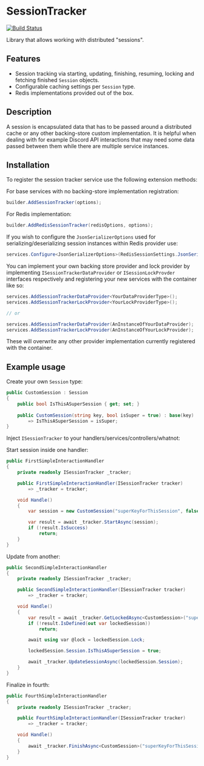 # SessionTracker

[![Build Status](https://github.com/MikyM/SessionTracker/actions/workflows/release.yml/badge.svg)](https://github.com/MikyM/SessionTracker/actions)

Library that allows working with distributed "sessions".

## Features

- Session tracking via starting, updating, finishing, resuming, locking and fetching finished `Session` objects.
- Configurable caching settings per `Session` type.
- Redis implementations provided out of the box.

## Description

A session is encapsulated data that has to be passed around a distributed cache or any other backing-store custom implementation. It is helpful when dealing with for example Discord API interactions that may need some data passed between them while there are multiple service instances.

## Installation

To register the session tracker service use the following extension methods:

For base services with no backing-store implementation registration:
```csharp
builder.AddSessionTracker(options);
```

For Redis implementation:
```csharp
builder.AddRedisSessionTracker(redisOptions, options);
```
If you wish to configure the `JsonSerializerOptions` used for serializing/deserializing session instances within Redis provider use:
```csharp
services.Configure<JsonSerializerOptions>(RedisSessionSettings.JsonSerializerName, yourOptions);
```

You can implement your own backing store provider and lock provider by implementing `ISessionTrackerDataProvider` or `ISessionLockProvder` interfaces respectively and registering your new services with the container like so:
```csharp
services.AddSessionTrackerDataProvider<YourDataProviderType>();
services.AddSessionTrackerLockProvider<YourLockProviderType>();

// or 

services.AddSessionTrackerDataProvider(AnInstanceOfYourDataProvider);
services.AddSessionTrackerLockProvider(AnInstanceOfYourLockProvider);
```

These will overwrite any other provider implementation currently registered with the container.

## Example usage

Create your own `Session` type:
```csharp
public CustomSession : Session
{
    public bool IsThisASuperSession { get; set; }
    
    public CustomSession(string key, bool isSuper = true) : base(key)
        => IsThisASuperSession = isSuper;
}
```

Inject `ISessionTracker` to your handlers/services/controllers/whatnot:

Start session inside one handler:
```csharp
public FirstSimpleInteractionHandler
{
    private readonly ISessionTracker _tracker;

    public FirstSimpleInteractionHandler(ISessionTracker tracker)
        => _tracker = tracker;

    void Handle()
    {
        var session = new CustomSession("superKeyForThisSession", false);

        var result = await _tracker.StartAsync(session);
        if (!result.IsSuccess)
            return;
    }
}
```

Update from another:
```csharp
public SecondSimpleInteractionHandler
{
    private readonly ISessionTracker _tracker;

    public SecondSimpleInteractionHandler(ISessionTracker tracker)
        => _tracker = tracker;

    void Handle()
    {
        var result = await _tracker.GetLockedAsync<CustomSession>("superKeyForThisSession");
        if (!result.IsDefined(out var lockedSession))
            return;

        await using var @lock = lockedSession.Lock;

        lockedSession.Session.IsThisASuperSession = true;

        await _tracker.UpdateSessionAsync(lockedSession.Session);
    }
}
```

Finalize in fourth:
```csharp
public FourthSimpleInteractionHandler
{
    private readonly ISessionTracker _tracker;

    public FourthSimpleInteractionHandler(ISessionTracker tracker)
        => _tracker = tracker;

    void Handle()
    {
        await _tracker.FinishAsync<CustomSession>("superKeyForThisSession");
    }
}
```
